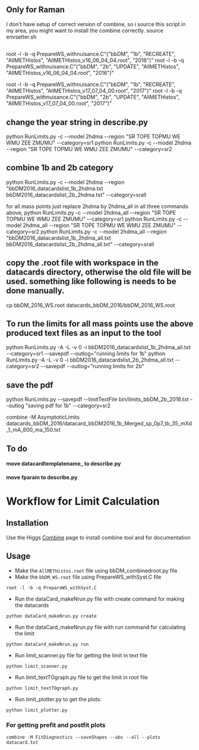 ## Only for Raman 
I don't have setup of correct version of combine, so i source this script in my area, you might want to install the combine correctly. 
source envsetter.sh

## 
root -l -b -q PrepareWS_withnuisance.C"(\"bbDM\", \"1b\", \"RECREATE\", \"AllMETHistos\", \"AllMETHistos_v16_06_04_04.root\", \"2016\")" 
root -l -b -q PrepareWS_withnuisance.C"(\"bbDM\", \"2b\", \"UPDATE\", \"AllMETHistos\", \"AllMETHistos_v16_06_04_04.root\", \"2016\")"

root -l -b -q PrepareWS_withnuisance.C"(\"bbDM\", \"1b\", \"RECREATE\", \"AllMETHistos\", \"AllMETHistos_v17_07_04_00.root\", \"2017\")"
root -l -b -q PrepareWS_withnuisance.C"(\"bbDM\", \"2b\", \"UPDATE\", \"AllMETHistos\", \"AllMETHistos_v17_07_04_00.root\", \"2017\")"


## change the year string in describe.py 
python RunLimits.py -c --model 2hdma --region "SR TOPE TOPMU WE WMU ZEE ZMUMU" --category=sr1
python RunLimits.py -c --model 2hdma --region "SR TOPE TOPMU WE WMU ZEE ZMUMU" --category=sr2


##  combine 1b and 2b category 
python RunLimits.py -c --model 2hdma --region "bbDM2016_datacardslist_1b_2hdma.txt bbDM2016_datacardslist_2b_2hdma.txt" --category=srall



for all mass points just replace 2hdma by 2hdma_all in all three commands above, 
python RunLimits.py -c --model 2hdma_all --region "SR TOPE TOPMU WE WMU ZEE ZMUMU" --category=sr1
python RunLimits.py -c --model 2hdma_all --region "SR TOPE TOPMU WE WMU ZEE ZMUMU" --category=sr2
python RunLimits.py -c --model 2hdma_all --region "bbDM2016_datacardslist_1b_2hdma_all.txt bbDM2016_datacardslist_2b_2hdma_all.txt" --category=srall


## copy the .root file with workspace in the datacards directory, otherwise the old file will be used. something like following is needs to be done manually. 
cp bbDM_2016_WS.root datacards_bbDM_2016/bbDM_2016_WS.root 


## To run the limits for all mass points use the above produced text files as an input to the tool 

python RunLimits.py -A -L -v 0 -i bbDM2016_datacardslist_1b_2hdma_all.txt --category=sr1 --savepdf --outlog="running limits for 1b"
python RunLimits.py -A -L -v 0 -i bbDM2016_datacardslist_2b_2hdma_all.txt --category=sr2 --savepdf --outlog="running limits for 2b"


## save the pdf 
python RunLimits.py --savepdf --limitTextFile bin/limits_bbDM_2b_2016.txt --outlog "saving pdf for 1b" --category=sr2

combine -M AsymptoticLimits datacards_bbDM_2016/datacard_bbDM2016_1b_Merged_sp_0p7_tb_35_mXd_1_mA_600_ma_150.txt








## To do 

#### move datacardtemplatename_ to describe.py 
#### move fparam to describe.py 


# Workflow for Limit Calculation
## Installation
Use the Higgs [Combine](http://cms-analysis.github.io/HiggsAnalysis-CombinedLimit/) page to install combine tool and for documentation

## Usage
* Make the ```AllMETHistos.root``` file using bbDM_combinedroot.py file
* Make the ```bbDM_WS.root``` file using PrepareWS_withSyst.C file
```
root -l -b -q PrepareWS_withSyst.C
```
* Run the dataCard_makeNrun.py file with create command for making the datacards
```
python dataCard_makeNrun.py create
```
* Run the dataCard_makeNrun.py file with run command for calculating the limit
```
python dataCard_makeNrun.py run
```
* Run limit_scanner.py file for getting the limit in text file
```
python limit_scanner.py
```
* Run limit_textTOgraph.py file to get the limit in root file
```
python limit_textTOgraph.py
```
* Run limit_plotter.py to get the plots:
```
python limit_plotter.py
```

### For getting prefit and postfit plots
```
combine -M FitDiagnostics --saveShapes --abs --all --plots datacard.txt
```


